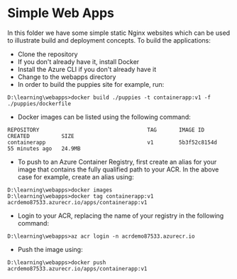 # Simple Web Apps
In this folder we have some simple static Nginx websites which can be used to illustrate build and deployment concepts.
To build the applications:
* Clone the repository
* If you don't already have it, install Docker
* Install the Azure CLI if you don't already have it
* Change to the webapps directory
* In order to build the puppies site for example, run:
```shell
D:\learning\webapps>docker build ./puppies -t containerapp:v1 -f ./puppies/dockerfile
```
* Docker images can be listed using the following command:
```shell
REPOSITORY                                  TAG       IMAGE ID       CREATED          SIZE
containerapp                                v1        5b3f52c8154d   55 minutes ago   24.9MB
```
* To push to an Azure Container Registry, first create an alias for your image that contains the fully qualified path to your ACR. In the above case for example, create an alias using:
```shell
D:\learning\webapps>docker images
D:\learning\webapps>docker tag containerapp:v1 acrdemo87533.azurecr.io/apps/containerapp:v1
```
* Login to your ACR, replacing the name of your registry in the following command:
```shell
D:\learning\webapps>az acr login -n acrdemo87533.azurecr.io
```
* Push the image using:
```shell
D:\learning\webapps>docker push acrdemo87533.azurecr.io/apps/containerapp:v1
```
